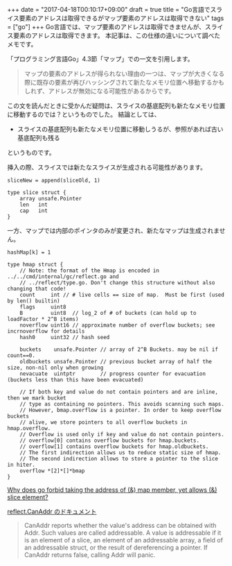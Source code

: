 +++
date = "2017-04-18T00:10:17+09:00"
draft = true
title = "Go言語でスライス要素のアドレスは取得できるがマップ要素のアドレスは取得できない"
tags = ["go"]
+++
Go言語では、マップ要素のアドレスは取得できませんが、スライス要素のアドレスは取得できます。
本記事は、この仕様の違いについて調べたメモです。

「プログラミング言語Go」4.3節「マップ」での一文を引用します。

> マップの要素のアドレスが得られない理由の一つは、マップが大きくなる際に既存の要素が再びハッシングされて新たなメモリ位置へ移動するかもしれず、アドレスが無効になる可能性があるからです。

この文を読んだときに受かんだ疑問は、スライスの基底配列も新たなメモリ位置に移動するのでは？というものでした。
結論としては、

- スライスの基底配列も新たなメモリ位置に移動しうるが、参照があれば古い基底配列も残る

というものです。

挿入の際、スライスでは新たなスライスが生成される可能性があります。

```
sliceNew = append(sliceOld, 1)
```

```
type slice struct {
	array unsafe.Pointer
	len   int
	cap   int
}
```


一方、マップでは内部のポインタのみが変更され、新たなマップは生成されません。

```
hashMap[k] = 1
```

```
type hmap struct {
	// Note: the format of the Hmap is encoded in ../../cmd/internal/gc/reflect.go and
	// ../reflect/type.go. Don't change this structure without also changing that code!
	count     int // # live cells == size of map.  Must be first (used by len() builtin)
	flags     uint8
	B         uint8  // log_2 of # of buckets (can hold up to loadFactor * 2^B items)
	noverflow uint16 // approximate number of overflow buckets; see incrnoverflow for details
	hash0     uint32 // hash seed

	buckets    unsafe.Pointer // array of 2^B Buckets. may be nil if count==0.
	oldbuckets unsafe.Pointer // previous bucket array of half the size, non-nil only when growing
	nevacuate  uintptr        // progress counter for evacuation (buckets less than this have been evacuated)

	// If both key and value do not contain pointers and are inline, then we mark bucket
	// type as containing no pointers. This avoids scanning such maps.
	// However, bmap.overflow is a pointer. In order to keep overflow buckets
	// alive, we store pointers to all overflow buckets in hmap.overflow.
	// Overflow is used only if key and value do not contain pointers.
	// overflow[0] contains overflow buckets for hmap.buckets.
	// overflow[1] contains overflow buckets for hmap.oldbuckets.
	// The first indirection allows us to reduce static size of hmap.
	// The second indirection allows to store a pointer to the slice in hiter.
	overflow *[2]*[]*bmap
}

```


<!--more-->

[Why does go forbid taking the address of (&) map member, yet allows (&) slice element?](http://stackoverflow.com/questions/32495402/why-does-go-forbid-taking-the-address-of-map-member-yet-allows-slice-el)

[reflect.CanAddr のドキュメント](https://golang.org/pkg/reflect/#Value.CanAddr)
> CanAddr reports whether the value's address can be obtained with Addr. Such values are called addressable. A value is addressable if it is an element of a slice, an element of an addressable array, a field of an addressable struct, or the result of dereferencing a pointer. If CanAddr returns false, calling Addr will panic.

